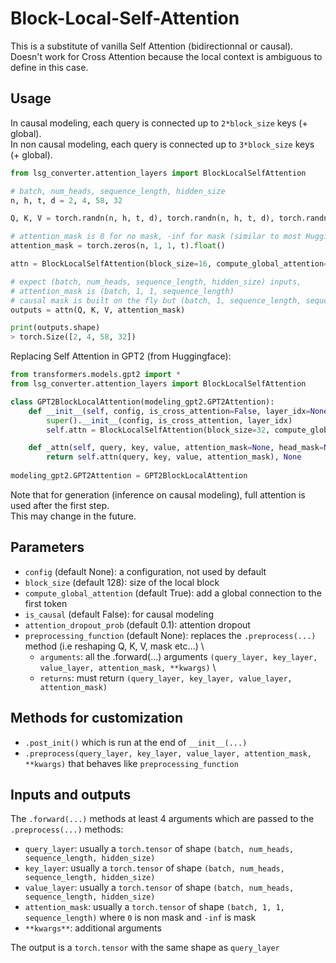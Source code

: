 # Block-Local-Self-Attention
This is a substitute of vanilla Self Attention (bidirectionnal or causal). \
Doesn't work for Cross Attention because the local context is ambiguous to define in this case. 

## Usage
In causal modeling, each query is connected up to `2*block_size` keys (+ global). \
In non causal modeling, each query is connected up to `3*block_size` keys (+ global).

```python
from lsg_converter.attention_layers import BlockLocalSelfAttention

# batch, num_heads, sequence_length, hidden_size
n, h, t, d = 2, 4, 58, 32  

Q, K, V = torch.randn(n, h, t, d), torch.randn(n, h, t, d), torch.randn(n, h, t, d)

# attention_mask is 0 for no mask, -inf for mask (similar to most HuggingFace models)
attention_mask = torch.zeros(n, 1, 1, t).float()

attn = BlockLocalSelfAttention(block_size=16, compute_global_attention=True, is_causal=False, attention_dropout_prob=0.1)

# expect (batch, num_heads, sequence_length, hidden_size) inputs,
# attention_mask is (batch, 1, 1, sequence_length) 
# causal mask is built on the fly but (batch, 1, sequence_length, sequence_length) mask is possible
outputs = attn(Q, K, V, attention_mask)

print(outputs.shape)
> torch.Size([2, 4, 58, 32])
```

Replacing Self Attention in GPT2 (from Huggingface):
```python
from transformers.models.gpt2 import * 
from lsg_converter.attention_layers import BlockLocalSelfAttention

class GPT2BlockLocalAttention(modeling_gpt2.GPT2Attention):
    def __init__(self, config, is_cross_attention=False, layer_idx=None):
        super().__init__(config, is_cross_attention, layer_idx)
        self.attn = BlockLocalSelfAttention(block_size=32, compute_global_attention=True, is_causal=True)

    def _attn(self, query, key, value, attention_mask=None, head_mask=None):
        return self.attn(query, key, value, attention_mask), None
    
modeling_gpt2.GPT2Attention = GPT2BlockLocalAttention
```
Note that for generation (inference on causal modeling), full attention is used after the first step. \
This may change in the future.

## Parameters
* `config` (default None): a configuration, not used by default
* `block_size` (default 128): size of the local block
* `compute_global_attention` (default True): add a global connection to the first token
* `is_causal` (default False): for causal modeling
* `attention_dropout_prob` (default 0.1): attention dropout
* `preprocessing_function` (default None): replaces the `.preprocess(...)` method (i.e reshaping Q, K, V, mask etc...) \
    * `arguments`: all the .forward(...) arguments `(query_layer, key_layer, value_layer, attention_mask, **kwargs)` \
    * `returns`: must return `(query_layer, key_layer, value_layer, attention_mask)`

## Methods for customization
* `.post_init()` which is run at the end of `__init__(...)`
* `.preprocess(query_layer, key_layer, value_layer, attention_mask, **kwargs)` that behaves like `preprocessing_function`

## Inputs and outputs
The `.forward(...)` methods at least 4 arguments which are passed to the `.preprocess(...)` methods:
* `query_layer`: usually a `torch.tensor` of shape `(batch, num_heads, sequence_length, hidden_size)`
* `key_layer`: usually a `torch.tensor` of shape `(batch, num_heads, sequence_length, hidden_size)`
* `value_layer`: usually a `torch.tensor` of shape `(batch, num_heads, sequence_length, hidden_size)`
* `attention_mask`: usually a `torch.tensor` of shape `(batch, 1, 1, sequence_length)` where `0` is non mask and `-inf` is mask
* `**kwargs**`: additional arguments

The output is a `torch.tensor` with the same shape as `query_layer`
